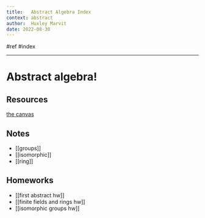 ```yaml
---
title:   Abstract Algebra Index
context: abstract
author:  Huxley Marvit
date: 2022-08-30
---
```


#ref #index

***

# Abstract algebra!

## Resources
[the canvas](https://nuevaschool.instructure.com/courses/4390)

## Notes
- [[groups]]
- [[isomorphic]]
- [[ring]]

## Homeworks
- [[first abstract hw]]
- [[finite fields and rings hw]]
- [[isomorphic groups hw]]


